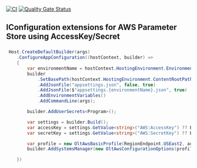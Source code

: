 ﻿[![CI](https://github.com/OuterlimitsTech/olt-dotnet-core/actions/workflows/build.yml/badge.svg)](https://github.com/OuterlimitsTech/olt-dotnet-core/actions/workflows/build.yml) [![Quality Gate Status](https://sonarcloud.io/api/project_badges/measure?project=OuterlimitsTech_olt-dotnet-core&metric=alert_status)](https://sonarcloud.io/summary/new_code?id=OuterlimitsTech_olt-dotnet-core)

## IConfiguration extensions for AWS Parameter Store using AccessKey/Secret

###

```csharp
 Host.CreateDefaultBuilder(args)
    .ConfigureAppConfiguration((hostContext, builder) =>
    {
        var environmentName = hostContext.HostingEnvironment.EnvironmentName;
        builder
            .SetBasePath(hostContext.HostingEnvironment.ContentRootPath)
            .AddJsonFile("appsettings.json", false, true)
            .AddJsonFile($"appsettings.{environmentName}.json", true)
            .AddEnvironmentVariables()
            .AddCommandLine(args);

        builder.AddUserSecrets<Program>();

        var settings = builder.Build();
        var accessKey = settings.GetValue<string>("AWS:AccessKey") ?? Environment.GetEnvironmentVariable("AWS:AccessKey");
        var secretKey = settings.GetValue<string>("AWS:SecretKey") ?? Environment.GetEnvironmentVariable("AWS:SecretKey");

        var profile = new OltAwsBasicProfile(RegionEndpoint.USEast2, accessKey, secretKey);
        builder.AddSystemsManager(new OltAwsConfigurationOptions(profile, "UnitTests", RunEnvironment, "Default"), TimeSpan.FromMinutes(10), false);

    })
```
